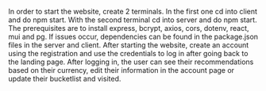 In order to start the website, create 2 terminals. In the first one cd into client and do npm start.
With the second terminal cd into server and do npm start. The prerequisites are to install express,
bcrypt, axios, cors, dotenv, react, mui and pg. If issues occur, dependencies can be found in the
package.json files in the server and client. After starting the website, create an account using
the registration and use the credentials to log in after going back to the landing page. After logging
in, the user can see their recommendations based on their currency, edit their information in the account
page or update their bucketlist and visited.